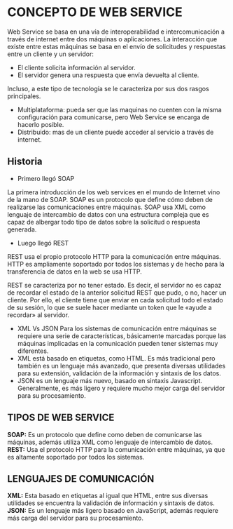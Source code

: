 # **CONCEPTO DE WEB SERVICE**

Web Service se basa en una vía de interoperabilidad e intercomunicación a través de internet entre dos máquinas o aplicaciones. La interacción que existe entre estas máquinas se basa en el envío de solicitudes y respuestas entre un cliente y un servidor:

*	El cliente solicita información al servidor.
*	El servidor genera una respuesta que envía devuelta al cliente.

Incluso, a este tipo de tecnología se le caracteriza por sus dos rasgos principales.

*	Multiplataforma: pueda ser que las maquinas no cuenten con la misma configuración para comunicarse, pero Web Service se encarga de hacerlo posible.
*	Distribuido: mas de un cliente puede acceder al servicio a través de internet.
## **Historia**
* Primero llegó SOAP

La primera introducción de los web services en el mundo de Internet 
vino de la mano de SOAP. SOAP es un protocolo que define cómo deben 
de realizarse las comunicaciones entre máquinas. SOAP usa XML como 
lenguaje de intercambio de datos con una estructura compleja que es 
capaz de albergar todo tipo de datos sobre la solicitud o respuesta generada.

* Luego llegó REST

REST usa el propio protocolo HTTP para la comunicación entre máquinas. HTTP es ampliamente soportado por todos los sistemas y de hecho para la transferencia de datos en la web se usa HTTP.

REST se caracteriza por no tener estado. Es decir, el servidor no es capaz de recordar el estado de la anterior solicitud REST que pudo, o no, hacer un cliente. Por ello, el cliente tiene que enviar en cada solicitud todo el estado de su sesión, lo que se suele hacer mediante un token que le «ayude a recordar» al servidor.

* XML Vs JSON
Para los sistemas de comunicación entre máquinas se requiere una serie de características, básicamente marcadas porque las máquinas implicadas en la comunicación pueden tener sistemas muy diferentes.
* XML está basado en etiquetas, como HTML. Es más tradicional pero también es un lenguaje más avanzado, que presenta diversas utilidades para su extensión, validación de la información y sintaxis de los datos.
* JSON es un lenguaje más nuevo, basado en sintaxis Javascript. Generalmente, es más ligero y requiere mucho mejor carga del servidor para su procesamiento.

## **TIPOS DE WEB SERVICE**

**SOAP:** Es un protocolo que define como deben de comunicarse las máquinas, además utiliza XML como lenguaje de intercambio de datos.
**REST:** Usa el protocolo HTTP para la comunicación entre máquinas, ya que es altamente soportado por todos los sistemas.

## **LENGUAJES DE COMUNICACIÓN**

**XML:** Esta basado en etiquetas al igual que HTML, entre sus diversas utilidades se encuentra la validación de información y sintaxis de datos.
**JSON:** Es un lenguaje más ligero basado en JavaScript, además requiere más carga del servidor para su procesamiento.
